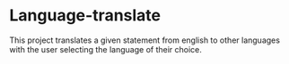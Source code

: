 # Language-translate
This project translates a given statement from english to other languages with the user selecting the language of their choice.
